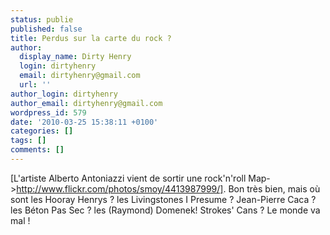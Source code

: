 ```yaml
---
status: publie
published: false
title: Perdus sur la carte du rock ?
author:
  display_name: Dirty Henry
  login: dirtyhenry
  email: dirtyhenry@gmail.com
  url: ''
author_login: dirtyhenry
author_email: dirtyhenry@gmail.com
wordpress_id: 579
date: '2010-03-25 15:38:11 +0100'
categories: []
tags: []
comments: []
---
```

[L'artiste Alberto Antoniazzi vient de sortir une rock'n'roll Map->http://www.flickr.com/photos/smoy/4413987999/]. Bon très bien, mais où sont les Hooray Henrys ? les Livingstones I Presume ? Jean-Pierre Caca ? les Béton Pas Sec ? les (Raymond) Domenek! Strokes' Cans ? Le monde va mal !
